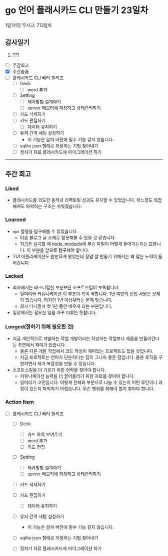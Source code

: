 # go 언어 플래시카드 CLI 만들기 23일차

1일1커밋 무사고: 713일차

## 감사일기

1. ???

- [ ] 주간회고
- [x] 주간줍줍
- [ ] 플래시카드 CLI 베타 릴리즈
  - [ ] Deck
    - [ ] word 추가
  - [ ] Setting
    - [ ] 제어방법 설계하기
    - [ ] server 메모리에 저장하고 상태관리하기
  - [ ] 카드 삭제하기
  - [ ] 카드 편집하기
    - [ ] 데이터 유지하기
  - [ ] 유저 간격 세팅 설정하기
    - 이 기능은 알파 버전에 필수 기능 같지 않습니다.
  - [ ] sqlite json 형태로 저장하는 기법 찾아내기
  - [ ] 정처기 자료 플래시카드에 마이그레이션 하기

---

## 주간 회고

### Liked

- 플래시카드를 의도한 동작과 리팩토링 성과도 유지할 수 있었습니다. 어느정도 복잡해져도 파악하는 구조는 쉬워졌습니다.

### Learned

- `npx` 명령을 탐구해볼 수 있었습니다.
  - 다음 블로그 글 소재로 활용해볼 수 있을 것 같습니다.
  - 지금은 설치할 때 node_moduels에 무슨 파일이 어떻게 들어가는지는 모릅니다. 이 부분을 앞으로 탐구해야 합니다.
- TUI 어플리케이션도 만만하게 봤었는데 정말 잘 만들기 위해서는 꽤 많은 노력이 들어갑니다.

### Lacked

- 회사에서는 테크니컬한 부분보단 소프트스킬이 부족합니다.
  - 일머리와 커뮤니케이션 이 부분이 특이 약합니다. 1년 미만의 신입 사원은 문제가 없습니다. 하지만 1년 이상부터는 문제 맞습니다.
  - 회사 다니면서 첫 1년 동안 배우게 되는 부분입니다.
- 일상에서는 필요한 일을 자꾸 미루는 듯합니다.

### Longed(잘하기 위해 필요한 것)

- 지금 개인적으로 개발하는 작업 개발이라는 작성하는 작업보다 제품을 만들어간다는 측면에서 재미가 있습니다. 
  - 물론 다른 개발 작업에서 코드 작성이 재미있는 프로젝트도 있을 것입니다.
  - 지금 프로젝트는 언어가 단순하다는 점이 그나마 좋은 점입니다. 물론 로직을 구현하면서 제가 복잡성을 만들 수 있습니다.
- 소프트스킬을 더 기르기 위한 전략을 찾아야 합니다.
  - 커뮤니케이션 능력을 더 끌어올리기 위한 자료를 찾아야 합니다.
  - 일머리가 고민입니다. 어떻게 전체와 부분으로 나눌 수 있는지 어떤 루틴이나 과정이 있는지 파악하기 어렵습니다. 무슨 행위를 취해야 할지 찾아야 합니다.

### Action Item

- [ ] 플래시카드 CLI 베타 릴리즈
  - [ ] Deck
    - [ ] 카드 목록 보여주기
    - [ ] word 추가
    - [ ] 카드 편집
  - [ ] Setting
    - [ ] 제어방법 설계하기
    - [ ] server 메모리에 저장하고 상태관리하기
  - [ ] 카드 삭제하기
  - [ ] 카드 편집하기
    - [ ] 데이터 유지하기
  - [ ] 유저 간격 세팅 설정하기
    - 이 기능은 알파 버전에 필수 기능 같지 않습니다.
  - [ ] sqlite json 형태로 저장하는 기법 찾아내기
  - [ ] 정처기 자료 플래시카드에 마이그레이션 하기

